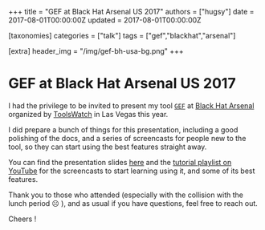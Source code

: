 +++
title = "GEF at Black Hat Arsenal US 2017"
authors = ["hugsy"]
date = 2017-08-01T00:00:00Z
updated = 2017-08-01T00:00:00Z

[taxonomies]
categories = ["talk"]
tags = ["gef","blackhat","arsenal"]

[extra]
header_img = "/img/gef-bh-usa-bg.png"
+++

# GEF at Black Hat Arsenal US 2017

I had the privilege to be invited to present my tool [`GEF`](https://github.com/hugsy/gef) at [Black Hat Arsenal](https://blackhat.com) organized by [ToolsWatch](https://toolswatch.org) in Las Vegas this year.

I did prepare a bunch of things for this presentation, including a good polishing of the docs, and a series of screencasts for people new to the tool, so they can start using the best features straight away.

You can find the presentation slides [here](http://christophe.alladoum.free.fr/public/blackhat-2017/BH-USA-17-Alladoum-GDB-Enhanced-Features.pdf) and the [tutorial playlist on YouTube](https://goo.gl/1QAZM4) for the screencasts to start learning using it, and some of its best features.

Thank you to those who attended (especially with the collision with the lunch period ☹ ), and as usual if you have questions, feel free to reach out.

Cheers !
